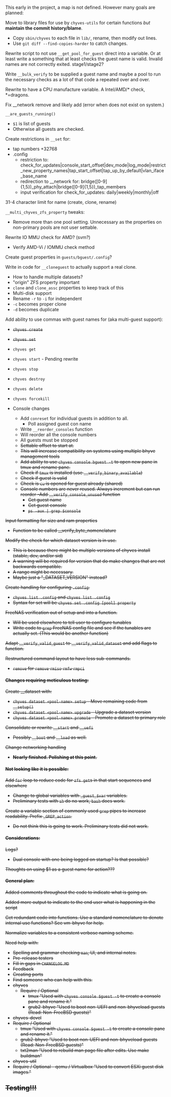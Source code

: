 This early in the project, a map is not defined. However many goals are planned:

Move to library files for use by `chyves-utils` for certain functions _but_ **maintain the commit history/blame**.
- Copy `sbin/chyves` to each file in `lib/`, rename, then modify out lines.
- Use `git diff --find-copies-harder` to catch changes.

Rewrite script to not use `__get_pool_for_guest` direct into a variable. Or at least write a something that at least checks the guest name is valid. Invalid names are not correctly exited. stage1/stage2?

Write `__bulk_verify` to be supplied a guest name and maybe a pool to run the necessary checks as a lot of that code a repeated over and over.

Rewrite to have a CPU manufacture variable. A Intel/AMD/* check, *=dragons.

Fix __network remove and likely add (error when does not exist on system.)

`__are_guests_running()`
- `$1` is list of guests
- Otherwise all guests are checked.

Create restrictions in `__set` for:
- tap numbers +32768
- .config
   - restriction to: check_for_updates|console_start_offset|dev_mode|log_mode|restrict_new_property_names|tap_start_offset|tap_up_by_default|vlan_iface_base_name
   - redirection to __network for: bridge([0-9]{1,5})_phy_attach|bridge([0-9]{1,5})_tap_members
   - input verification for check_for_updates: daily|weekly|monthly|off

31-4 character limit for name (create, clone, rename)

`__multi_chyves_zfs_property` tweaks:
- Remove more than one pool setting. Unnecessary as the properties on non-primary pools are not user settable.

Rewrite IO MMU check for AMD? (svm?)
- Verify AMD-Vi / IOMMU check method

Create guest properties in `guests/bguest/.config`?

Write in code for `__cloneguest` to actually support a real clone.
- How to handle multiple datasets?
- "origin" ZFS property important
- `clone` and `clone_assc` properties to keep track of this
- Multi-disk support
- Rename `-r` to `-i` for independent
- `-c` becomes proper clone
- `-d` becomes duplicate

Add ability to use commas with guest names for (aka multi-guest support):
- <strike>`chyves create`</strike>
- <strike>`chyves set`</strike>
- `chyves get`
- `chyves start` - Pending rewrite
- `chyves stop`
- `chyves destroy`
- `chyves delete`
- `chyves forcekill`

- Console changes
  - Add `conreset` for individual guests in addition to all.
     - Poll assigned guest con name
  - Write `__reorder_consoles` function
   - Will reorder all the console numbers
   - All guests must be stopped
   - <strike>Settable offset to start at.<strike>
   - This will increase compatibility on systems using multiple bhyve management tools
  - Add ability to use `chyves console bguest -t` to open new pane in tmux and rename pane.
   - Check if `tmux` is installed (use `__verify_binary_available`)
   - Check if guest is valid
   - Check is `cu` is opened for guest already (shared)
  - Console numbers are never reused. Always increment but can run reorder
  -Add `__verify_console_unused` function
    - Get guest name
    - Get guest console
    - `ps -aux | grep $console`

Input formatting for size and ram properties
- Function to be called __verify_byte_nomenclature

Modify the check for which dataset version is in use.
- This is because there might be multiple versions of chyves install (stable, dev, and/or sid)
- A warning will be required for version that do make changes that are not backwards compatible.
- A range might be necessary.
- Maybe just a "_DATASET_VERSION" instead?

Create handling for configuring `.config`.
- <strike>`chyves list .config` and `chyves list .config`</strike>
- Syntax for set will be `chyves set .config [pool] property`

<strike>FreeNAS verification out of setup and into a function.</strike>
- Will be used elsewhere to tell user to configure tunables
- Write code to `grep` FreeNAS config file and see if the tunables are actually set. (This would be another function)

Adapt `__verify_valid_guest` to `__verify_valid_dataset` and add flags to function.

Restructured command layout to have less sub-commands.
- `remove` for `remove` `rmiso` `rmfw` `rmpci`

#### Changes requiring meticulous testing:

Create __dataset with:
- `chyves dataset <pool-name> setup`  - Move remaining code from `__setup()`
- `chyves dataset <pool-name> upgrade`  - Upgrade a dataset version
- `chyves dataset <pool-name> promote`  - Promote a dataset to primary role

Consolidate or rewrite `__start` and `__uefi`
- Possibly `__boot` and `__load` as well.

Change networking handling
- **Nearly finished. Polishing at this point.**

#### Not looking like it is possible:

Add `for` loop to reduce code for `zfs get`s in that start sequences and elsewhere
- Change to global variables with `_guest_$var` variables.
- Preliminary tests with `sh` do no work, `bash` does work.

Create a variable section of commonly used `grep` pipes to increase readability. Prefix `_GREP_action`.
- Do not think this is going to work. Preliminary tests did not work.

#### Considerations:

Logs?
- Dual console with one being logged on startup? Is that possible?

Thoughts on using $1 as a guest name for action???

#### General plan:
Added comments throughout the code to indicate what is going on.

Added more output to indicate to the end user what is happening in the script

Get redundant code into functions. Use a standard nomenclature to denote internal use functions? See vm-bhyve for help.

Normalize variables to a consistent verbose naming scheme.

Need help with:
- Spelling and grammar checking `man`, UI, and internal notes.
- Pre-release testers
- Fill in gaps in `CHANGELOG.MD`
- Feedback
- Creating ports
 - Find someone who can help with this.
 - chyves
   - Require / Optional
     - tmux "Used with `chyves console $guest -t` to create a console pane and rename it."
      - grub2-bhyve "Used to boot non-UEFI and non-bhyveload guests (Read: Non-FreeBSD guests)"
 -  chyves-devel
   - Require / Optional
     - tmux "Used with `chyves console $guest -t` to create a console pane and rename it."
      - grub2-bhyve "Used to boot non-UEFI and non-bhyveload guests (Read: Non-FreeBSD guests)"
      - txt2man "Used to rebuild man page file after edits. Use make buildman"
 -  chyves-util
   -  Require / Optional
     - qemu / Virtualbox "Used to convert ESXi guest disk images."

## Testing!!!
